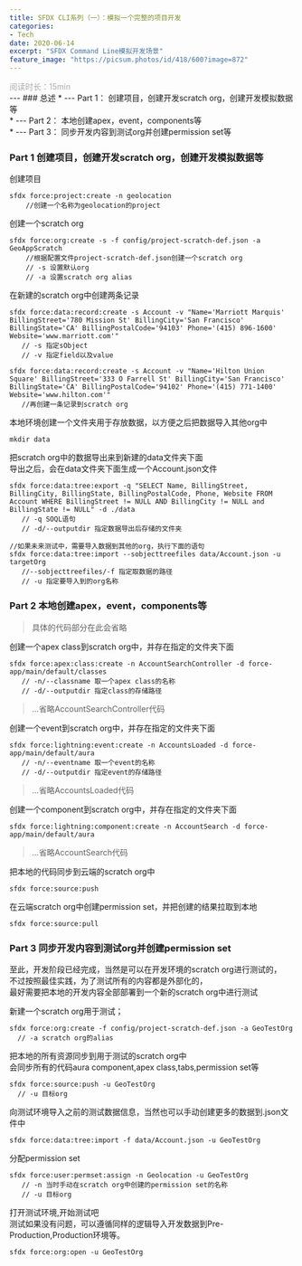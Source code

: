 ```yaml
---
title: SFDX CLI系列（一）：模拟一个完整的项目开发
categories:
- Tech 
date: 2020-06-14
excerpt: "SFDX Command Line模拟开发场景"
feature_image: "https://picsum.photos/id/418/600?image=872"
---
```

<div id="阅读时长15min" style="color:rgb(168,173,172)">阅读时长：15min</div>
---
### 总述
* --- Part 1： 创建项目，创建开发scratch org，创建开发模拟数据等<br/>
* --- Part 2： 本地创建apex，event，components等<br/>
* --- Part 3： 同步开发内容到测试org并创建permission set等<br/>


### Part 1 创建项目，创建开发scratch org，创建开发模拟数据等
创建项目
```
sfdx force:project:create -n geolocation  
    //创建一个名称为geolocation的project
```
创建一个scratch org
```
sfdx force:org:create -s -f config/project-scratch-def.json -a GeoAppScratch
    //根据配置文件project-scratch-def.json创建一个scratch org 
    // -s 设置默认org
    // -a 设置scratch org alias
```
在新建的scratch org中创建两条记录
```
sfdx force:data:record:create -s Account -v "Name='Marriott Marquis' BillingStreet='780 Mission St' BillingCity='San Francisco' BillingState='CA' BillingPostalCode='94103' Phone='(415) 896-1600' Website='www.marriott.com'"
   // -s 指定sObject
   // -v 指定field以及value

sfdx force:data:record:create -s Account -v "Name='Hilton Union Square' BillingStreet='333 O Farrell St' BillingCity='San Francisco' BillingState='CA' BillingPostalCode='94102' Phone='(415) 771-1400' Website='www.hilton.com'"
   //再创建一条记录到scratch org
```

本地环境创建一个文件夹用于存放数据，以方便之后把数据导入其他org中
```
mkdir data
```
把scratch org中的数据导出来到新建的data文件夹下面<br/>
导出之后，会在data文件夹下面生成一个Account.json文件
```
sfdx force:data:tree:export -q "SELECT Name, BillingStreet, BillingCity, BillingState, BillingPostalCode, Phone, Website FROM Account WHERE BillingStreet != NULL AND BillingCity != NULL and BillingState != NULL" -d ./data
   // -q SOQL语句
   // -d/--outputdir 指定数据导出后存储的文件夹

//如果未来测试中，需要导入数据到其他的org，执行下面的语句
sfdx force:data:tree:import --sobjecttreefiles data/Account.json -u targetOrg
   //--sobjecttreefiles/-f 指定取数据的路径
   // -u 指定要导入到的org名称
```

### Part 2 本地创建apex，event，components等

>具体的代码部分在此会省略

创建一个apex class到scratch org中，并存在指定的文件夹下面
```
sfdx force:apex:class:create -n AccountSearchController -d force-app/main/default/classes
   // -n/--classname 取一个apex class的名称
   // -d/--outputdir 指定class的存储路径 
```
>...省略AccountSearchController代码

创建一个event到scratch org中，并存在指定的文件夹下面
```
sfdx force:lightning:event:create -n AccountsLoaded -d force-app/main/default/aura
   // -n/--eventname 取一个event的名称
   // -d/--outputdir 指定event的存储路径
```
>...省略AccountsLoaded代码

创建一个component到scratch org中，并存在指定的文件夹下面
```
sfdx force:lightning:component:create -n AccountSearch -d force-app/main/default/aura
```
>...省略AccountSearch代码

把本地的代码同步到云端的scratch org中
```
sfdx force:source:push
```

在云端scratch org中创建permission set，并把创建的结果拉取到本地
```
sfdx force:source:pull
```

### Part 3 同步开发内容到测试org并创建permission set
至此，开发阶段已经完成，当然是可以在开发环境的scratch org进行测试的，<br/>
不过按照最佳实践，为了测试所有的内容都是外部化的，<br/>
最好需要把本地的开发内容全部部署到一个新的scratch org中进行测试

新建一个scratch org用于测试；
```
sfdx force:org:create -f config/project-scratch-def.json -a GeoTestOrg
  // -a scratch org的alias
```

把本地的所有资源同步到用于测试的scratch org中<br/>
会同步所有的代码aura component,apex class,tabs,permission set等
```
sfdx force:source:push -u GeoTestOrg
  // -u 目标org
```

向测试环境导入之前的测试数据信息，当然也可以手动创建更多的数据到.json文件中
```
sfdx force:data:tree:import -f data/Account.json -u GeoTestOrg
```
分配permission set
```
sfdx force:user:permset:assign -n Geolocation -u GeoTestOrg
   // -n 当时手动在scratch org中创建的permission set的名称
   // -u 目标org
```

打开测试环境,开始测试吧<br/>
测试如果没有问题，可以遵循同样的逻辑导入开发数据到Pre-Production,Production环境等。
```
sfdx force:org:open -u GeoTestOrg
```




